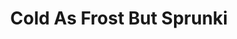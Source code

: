 ---
slug: cold-as-frost-but-sprunki
title: Cold As Frost But Sprunki
description: "Cold As Frost But Sprunki is an exciting online game. Play for free directly in your browser!"
icon: /images/popular_mods/Cold As Frost But Sprunki.png
url: https://wowtbc.net/sprunkin/cold-frost-sprunki/index.html
previewImage: /images/popular_mods/Cold As Frost But Sprunki.png
type: popular mods

# SEO配置
seo:
  title: "Cold As Frost But Sprunki - Play Free Online Game | Fun Browser Games"
  description: "Cold As Frost But Sprunki - Play this fun online game for free in your browser. No download required!"
  ogImage: "/images/popular_mods/Cold As Frost But Sprunki.png"
  keywords: "cold-as-frost-but-sprunki, online game, browser game, free game, popular mods game, play online"

videoUrls:
  - https://www.youtube.com/embed/example1
  - https://www.youtube.com/embed/example2

whyPlay:
  title: "Why Play Cold As Frost But Sprunki?"
  items:
    - "Immersive Gameplay: Cold As Frost But Sprunki offers an engaging and immersive gaming experience that will keep you entertained for hours"
    - "Challenging Levels: Test your skills with increasingly difficult challenges and obstacles"
    - "Beautiful Graphics: Enjoy stunning visuals and smooth animations that bring the game world to life"
    - "Regular Updates: New content and features are added regularly to keep the game fresh and exciting"
    - "Free to Play: Experience all the fun without spending a penny"
    - "Community Features: Connect with other players, share strategies, and compete for high scores"
    - "Cross-Platform: Play on any device with a web browser, no downloads required"

features:
  title: "Key Features of Cold As Frost But Sprunki"
  image: "/images/popular_mods/Cold As Frost But Sprunki.png"
  items:
    - "Intuitive Controls: Easy to learn controls make Cold As Frost But Sprunki accessible for players of all skill levels"
    - "Multiple Game Modes: Enjoy various gameplay options that provide different challenges and experiences"
    - "Character Customization: Personalize your gaming experience with unique characters and items"
    - "Achievement System: Complete special tasks to earn rewards and recognition"
    - "Leaderboards: Compete with players worldwide and see who can achieve the highest scores"

characteristics:
  title: "Game Characteristics"
  image: "/images/popular_mods/Cold As Frost But Sprunki.png"
  items:
    - "Genre: Popular mods game with elements of strategy and skill"
    - "Difficulty: Suitable for both casual gamers and those seeking a challenge"
    - "Play Time: Quick sessions or extended gameplay, depending on your preference"
    - "Art Style: Vibrant and engaging visuals that enhance the gaming experience"
    - "Sound Design: Immersive audio that complements the gameplay perfectly"

info: "Cold As Frost But Sprunki is an exciting online game that offers players a unique and engaging gaming experience. With its intuitive controls, stunning visuals, and challenging gameplay, Cold As Frost But Sprunki provides hours of entertainment for players of all ages and skill levels. Whether you're looking for a quick gaming session during a break or an extended play session, Cold As Frost But Sprunki delivers an immersive experience that will keep you coming back for more. The game features multiple levels of increasing difficulty, ensuring that players are constantly challenged as they progress. With regular updates adding new content and features, Cold As Frost But Sprunki remains fresh and exciting, providing endless entertainment options for its growing community of players."

howToPlayIntro: "Welcome to Cold As Frost But Sprunki! This guide will walk you through the basics and help you master the game. Whether you're a beginner or looking to improve your skills, these tips and instructions will enhance your gaming experience."

howToPlaySteps:
  - title: "Getting Started"
    description: "Begin your Cold As Frost But Sprunki adventure by familiarizing yourself with the controls. Use your keyboard or mouse to navigate through the game interface. The tutorial will guide you through the basic mechanics and help you understand the objectives."
  - title: "Understanding the Objectives"
    description: "In Cold As Frost But Sprunki, your main goal is to progress through levels by completing specific objectives. Each level presents unique challenges that require different strategies and approaches."
  - title: "Mastering the Controls"
    description: "Practice using the controls to improve your precision and reaction time. Cold As Frost But Sprunki requires quick reflexes and strategic thinking to overcome obstacles and defeat opponents."
  - title: "Utilizing Power-ups"
    description: "Collect power-ups throughout the game to enhance your abilities and overcome difficult challenges. Each power-up offers unique advantages that can be crucial for success."
  - title: "Developing Strategies"
    description: "As you progress in Cold As Frost But Sprunki, develop effective strategies for different scenarios. Analyze patterns, anticipate challenges, and adapt your approach to maximize your performance."

faq:
  title: "Frequently Asked Questions about Cold As Frost But Sprunki"
  items:
    - question: "Is Cold As Frost But Sprunki free to play?"
      answer: "Yes, Cold As Frost But Sprunki is completely free to play directly in your web browser. No downloads or purchases are required to enjoy the full game experience."
    - question: "Can I play Cold As Frost But Sprunki on mobile devices?"
      answer: "Yes, Cold As Frost But Sprunki is optimized for both desktop and mobile play. You can enjoy the game on any device with a web browser and internet connection."
    - question: "Are there any in-game purchases?"
      answer: "While Cold As Frost But Sprunki is free to play, there may be optional in-game purchases available for cosmetic items or additional features that don't affect core gameplay."
    - question: "How often is Cold As Frost But Sprunki updated?"
      answer: "The developers regularly update Cold As Frost But Sprunki with new content, features, and improvements based on player feedback and game performance."
    - question: "Can I play Cold As Frost But Sprunki offline?"
      answer: "Currently, Cold As Frost But Sprunki requires an internet connection to play as it's a browser-based online game."
    - question: "Is Cold As Frost But Sprunki suitable for children?"
      answer: "Yes, Cold As Frost But Sprunki is designed to be family-friendly and suitable for players of all ages."
    - question: "How do I report bugs or issues?"
      answer: "If you encounter any problems while playing Cold As Frost But Sprunki, you can report them through the game's support page or contact the developers directly through their website."
    - question: "Still Have Questions?"
      answer: "If you have additional questions about Cold As Frost But Sprunki that aren't covered in this FAQ, please visit our support center or contact our customer service team for assistance."
---